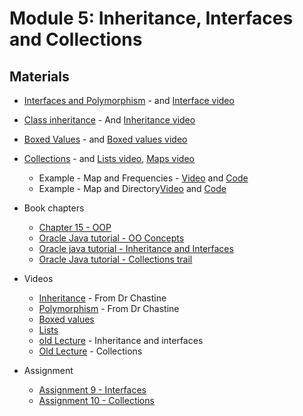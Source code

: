 Module 5: Inheritance, Interfaces and Collections
===
## Materials

+ [Interfaces and Polymorphism](../../content/InterfacesAndPolymorphism.md) - and [Interface video](https://youtu.be/ILVYnwbB96o)
+ [Class inheritance](../../content/ClassInheritance.md) - And [Inheritance video](https://youtu.be/v-AfBPkpy1w)
+ [Boxed Values](../../content/BoxedValues.md) - and [Boxed values video](https://youtu.be/LB-9DEcm7Oc)
+ [Collections](../../content/GenericsAndCollections.md) - and [Lists video](https://youtu.be/U5U0CCihr_Y), [Maps video](https://youtu.be/oAzDXMMYG6Q)
	+ Example - Map and Frequencies - [Video](https://youtu.be/L62ldfAunoc) and [Code](../../Samples/src/main/java/karamo/MapFrequencyExample.java)
	+ Example - Map and Directory[Video](https://youtu.be/sBLP03qBvyQ) and [Code](../../../Samples/src/main/java/karamo/DirectoryExample.java)

+ Book chapters
    + [Chapter 15 - OOP](http://greenteapress.com/thinkjava5/html/thinkjava017.html)
    + [Oracle Java tutorial - OO Concepts](http://docs.oracle.com/javase/tutorial/java/concepts/index.html)
    + [Oracle java tutorial - Inheritance and Interfaces](http://docs.oracle.com/javase/tutorial/java/IandI/index.html)
    + [Oracle Java tutorial - Collections trail](https://docs.oracle.com/javase/tutorial/collections/)

+ Videos
    + [Inheritance](https://www.youtube.com/watch?v=LA1InXN0hgQ&list=UUSH2TieRlco7uQOGU8Vppnw) - From Dr Chastine
    + [Polymorphism](https://www.youtube.com/watch?v=v_ZBH1RsJqU&list=UUSH2TieRlco7uQOGU8Vppnw) - From Dr Chastine
    + [Boxed values](https://youtu.be/gldyTRi0ODA)
    + [Lists](https://youtu.be/PwPCKGuSUNg)
    + [old Lecture](https://youtu.be/eqZGT2ADm7U) - Inheritance and interfaces
    + [Old Lecture](https://youtu.be/e9-F0wG81fQ) - Collections

+ Assignment
    + [Assignment 9 - Interfaces](Assignments/A9.md)
    + [Assignment 10 - Collections](Assignments/A10.md)
